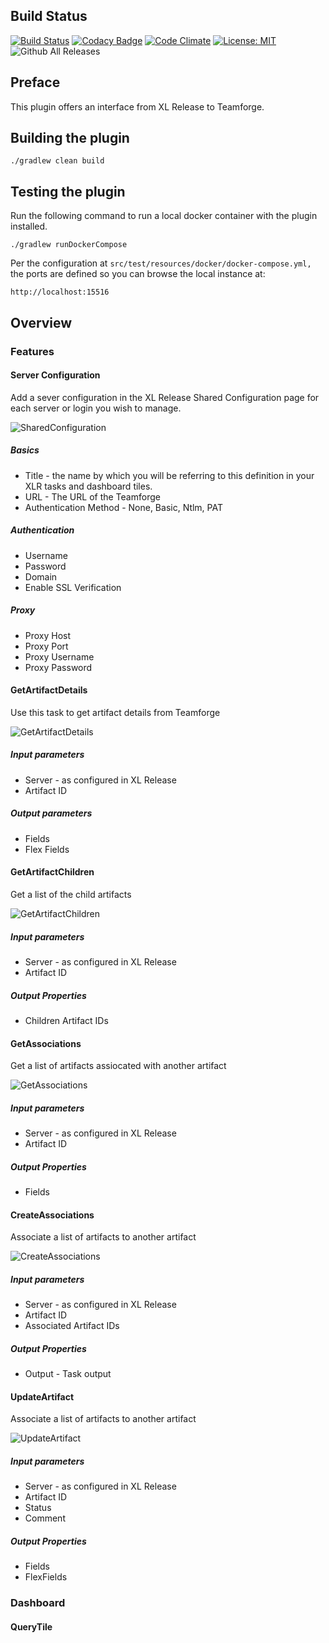 ## Build Status

[![Build Status][xlr-teamforge-plugin-travis-image]][xlr-teamforge-plugin-travis-url]
[![Codacy Badge][xlr-teamforge-plugin-codacy-image]][xlr-teamforge-plugin-codacy-url]
[![Code Climate][xlr-teamforge-plugin-code-climate-image]][xlr-teamforge-plugin-code-climate-url]
[![License: MIT][xlr-teamforge-plugin-license-image]][xlr-teamforge-plugin-license-url]
![Github All Releases][xlr-teamforge-plugin-downloads-image]

[xlr-teamforge-plugin-travis-image]: https://api.travis-ci.org/xebialabs-community/xlr-teamforge-plugin.svg?branch=master
[xlr-teamforge-plugin-travis-url]: https://travis-ci.org/xebialabs-community/xlr-teamforge-plugin
[xlr-teamforge-plugin-codacy-image]: https://api.codacy.com/project/badge/Grade/99114736d2b9428f813bcd24f52e2a61
[xlr-teamforge-plugin-codacy-url]: https://www.codacy.com/app/zvercodebender/xlr-endevor-plugin?utm_source=github.com&amp;utm_medium=referral&amp;utm_content=xebialabs-community/xlr-endevor-plugin&amp;utm_campaign=Badge_Grade
[xlr-teamforge-plugin-code-climate-image]: https://codeclimate.com/github/xebialabs-community/xlr-teamforge-plugin/badges/gpa.svg
[xlr-teamforge-plugin-code-climate-url]: https://codeclimate.com/github/xebialabs-community/xlr-teamforge-plugin
[xlr-teamforge-plugin-license-image]: https://img.shields.io/badge/License-MIT-yellow.svg
[xlr-teamforge-plugin-license-url]: https://opensource.org/licenses/MIT
[xlr-teamforge-plugin-downloads-image]: https://img.shields.io/github/downloads/xebialabs-community/xlr-teamforge-plugin/total.svg

## Preface

This plugin offers an interface from XL Release to Teamforge.

## Building the plugin

`./gradlew clean build`

## Testing the plugin

Run the following command to run a local docker container with the plugin installed.  

`./gradlew runDockerCompose`

Per the configuration at `src/test/resources/docker/docker-compose.yml,` the ports are defined so you can browse the local instance at:

`http://localhost:15516`

## Overview

### Features

#### Server Configuration

Add a sever configuration in the XL Release Shared Configuration page for each server or login you wish to manage.

![SharedConfiguration](images/xlr-teamforge-sharedconfiguration.png)

##### Basics
*   Title - the name by which you will be referring to this definition in your XLR tasks and dashboard tiles.
*   URL - The URL of the Teamforge
*   Authentication Method - None, Basic, Ntlm, PAT

##### Authentication
*   Username
*   Password
*   Domain
*   Enable SSL Verification

##### Proxy
*   Proxy Host
*   Proxy Port
*   Proxy Username
*   Proxy Password

#### GetArtifactDetails
Use this task to get artifact details from Teamforge

![GetArtifactDetails](images/teamforge-GetArtifactDetails.png)

##### Input parameters
*   Server - as configured in XL Release
*   Artifact ID

##### Output parameters
*   Fields
*   Flex Fields

#### GetArtifactChildren

Get a list of the child artifacts

![GetArtifactChildren](images/teamforge-GetArtifactChildren.png)

##### Input parameters
*   Server - as configured in XL Release
*   Artifact ID

##### Output Properties
*   Children Artifact IDs

#### GetAssociations

Get a list of artifacts assiocated with another artifact

![GetAssociations](images/teamforge-GetAssociations.png)

##### Input parameters
*   Server - as configured in XL Release
*   Artifact ID

##### Output Properties
*   Fields

#### CreateAssociations

Associate a list of artifacts to another artifact

![CreateAssociations](images/teamforge-CreateAssociations.png)

##### Input parameters
*   Server - as configured in XL Release
*   Artifact ID
*   Associated Artifact IDs

##### Output Properties
*   Output - Task output

#### UpdateArtifact

Associate a list of artifacts to another artifact

![UpdateArtifact](images/teamforge-UpdateArtifact.png)

##### Input parameters
*   Server - as configured in XL Release
*   Artifact ID
*   Status
*   Comment

##### Output Properties
*   Fields
*   FlexFields


### Dashboard

#### QueryTile
